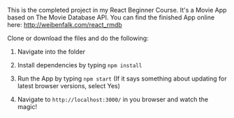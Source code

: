 This is the completed project in my React Beginner Course. It's a Movie App based on The Movie Database API.
You can find the finished App online here: http://weibenfalk.com/react_rmdb

Clone or download the files and do the following:

1. Navigate into the folder

2. Install dependencies by typing `npm install`

3. Run the App by typing `npm start` (If it says something about updating for latest browser versions, select Yes)

4. Navigate to `http://localhost:3000/` in you browser and watch the magic!
